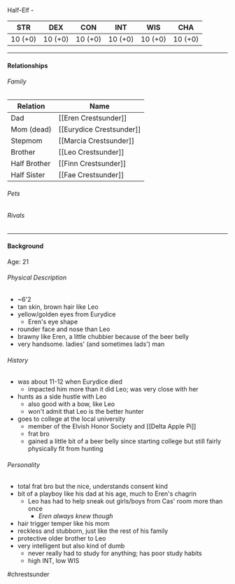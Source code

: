 Half-Elf - <class>

STR | DEX | CON | INT | WIS | CHA
---- | ---- | ---- | ---- | ---- | ----  
10 (+0) | 10 (+0) | 10 (+0) | 10 (+0) | 10 (+0) | 10 (+0) | 

---

#### Relationships
###### Family
	
Relation | Name
------------ | ------------
Dad | [[Eren Crestsunder]] 
Mom (dead) | [[Eurydice Crestsunder]]
Stepmom | [[Marcia Crestsunder]]
Brother | [[Leo Crestsunder]]
Half Brother | [[Finn Crestsunder]]
Half Sister | [[Fae Crestsunder]]

###### Pets

###### Rivals

---

#### Background
Age: 21
	
###### Physical Description
- ~6'2
- tan skin, brown hair like Leo
- yellow/golden eyes from Eurydice
	- Eren's eye shape
- rounder face and nose than Leo
- brawny like Eren, a little chubbier because of the beer belly
- very handsome. ladies' (and sometimes lads') man
	
###### History
- was about 11-12 when Eurydice died
	- impacted him more than it did Leo; was very close with her
- hunts as a side hustle with Leo
	- also good with a bow, like Leo
	- won't admit that Leo is the better hunter
- goes to college at the local university
	- member of the Elvish Honor Society and [[Delta Apple Pi]]
	- frat bro
	- gained a little bit of a beer belly since starting college but still fairly physically fit from hunting
	

###### Personality
- total frat bro but the nice, understands consent kind
- bit of a playboy like his dad at his age, much to Eren's chagrin
	- Leo has had to help sneak out girls/boys from Cas' room more than once
		- *Eren always knew though*
- hair trigger temper like his mom
- reckless and stubborn, just like the rest of his family
- protective older brother to Leo
- very intelligent but also kind of dumb
	- never really had to study for anything; has poor study habits
	- high INT, low WIS

#chrestsunder 